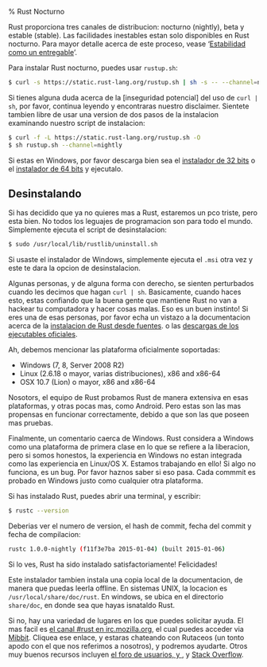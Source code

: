 % Rust Nocturno

Rust proporciona tres canales de distribucion: nocturno (nightly), beta y estable (stable). Las facilidades inestables estan solo disponibles en Rust nocturno. Para mayor detalle acerca de este proceso, vease ‘[Estabilidad como un entregable][stability]’.

[stability]: http://blog.rust-lang.org/2014/10/30/Stability.html

Para instalar Rust nocturno, puedes usar `rustup.sh`:

```bash
$ curl -s https://static.rust-lang.org/rustup.sh | sh -s -- --channel=nightly
```

Si tienes alguna duda acerca de la [inseguridad potencial] del uso de `curl | sh`, por favor, continua leyendo y encontraras nuestro disclaimer. Sientete tambien libre de usar una version de dos pasos de la instalacion examinando nuestro script de instalacion:

```bash
$ curl -f -L https://static.rust-lang.org/rustup.sh -O
$ sh rustup.sh --channel=nightly
```

[insecurity]: http://curlpipesh.tumblr.com

Si estas en Windows, por favor descarga bien sea el [instalador de 32 bits][win32] o el [instalador de 64 bits][win64] y ejecutalo.

[win32]: https://static.rust-lang.org/dist/rust-nightly-i686-pc-windows-gnu.msi
[win64]: https://static.rust-lang.org/dist/rust-nightly-x86_64-pc-windows-gnu.msi

## Desinstalando

Si has decidido que ya no quieres mas a Rust, estaremos un pco triste, pero esta bien. No todos los leguajes de programacion son para todo el mundo. Simplemente ejecuta el script de desinstalacion:

```bash
$ sudo /usr/local/lib/rustlib/uninstall.sh
```

Si usaste el instalador de Windows, simplemente ejecuta el `.msi` otra vez y este te dara la opcion de desinstalacion.

Algunas personas, y de alguna forma con derecho, se sienten perturbados cuando les decimos que hagan `curl | sh`. Basicamente, cuando haces esto, estas confiando que la buena gente que mantiene Rust no van a hackear tu computadora y hacer cosas malas. Eso es un buen instinto! Si eres una de esas personas, por favor echa un vistazo a la documentacion acerca de la [instalacion de Rust desde fuentes][from-source]. o las [descargas de los ejecutables oficiales][install-page].

[from-source]: https://github.com/rust-lang/rust#building-from-source
[install-page]: https://www.rust-lang.org/install.html

Ah, debemos mencionar las plataforma oficialmente soportadas:

* Windows (7, 8, Server 2008 R2)
* Linux (2.6.18 o mayor, varias distribuciones), x86 and x86-64
* OSX 10.7 (Lion) o mayor, x86 and x86-64

Nosotors, el equipo de Rust probamos Rust de manera extensiva en esas plataformas, y otras pocas mas, como Android. Pero estas son las mas propensas en funcionar correctamente, debido a que son las que poseen mas pruebas.

Finalmente, un comentario caerca de Windows. Rust considera a Windows como una plataforma de primera clase en lo que se refiere a la liberacion, pero si somos honestos, la experiencia en Windows no estan integrada como las experiencia en Linux/OS X. Estamos trabajando en ello! Si algo no funciona, es un bug. Por favor haznos saber si eso pasa. Cada commmit es probado en Windows justo como cualquier otra plataforma.

Si has instalado Rust, puedes abrir una terminal, y escribir:

```bash
$ rustc --version
```

Deberias ver el numero de version, el hash de commit, fecha del commit y fecha de compilacion:

```bash
rustc 1.0.0-nightly (f11f3e7ba 2015-01-04) (built 2015-01-06)
```

Si lo ves, Rust ha sido instalado satisfactoriamente! Felicidades!

Este instalador tambien instala una copia local de la documentacion, de manera que puedas leerla offline. En sistemas UNIX, la locacion es `/usr/local/share/doc/rust`. En windows, se ubica en el directorio `share/doc`, en donde sea que hayas isnataldo Rust.

Si no, hay una variedad de lugares en los que puedes solicitar ayuda. El mas facil es [el canal #rust en irc.mozilla.org][irc], el cual puedes acceder via [Mibbit][mibbit]. Cliquea ese enlace, y estaras chateando con Rutaceos (un tonto apodo con el que nos referimos a nosotros), y podremos ayudarte. Otros muy buenos recursos incluyen [el foro de usuarios, y ][users], y [Stack Overflow][stackoverflow].

[irc]: irc://irc.mozilla.org/#rust
[mibbit]: http://chat.mibbit.com/?server=irc.mozilla.org&channel=%23rust
[users]: https://users.rust-lang.org/
[stackoverflow]: http://stackoverflow.com/questions/tagged/rust
